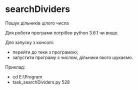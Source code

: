# searchDividers
Пошук дільників цілого числа

Для роботи програми потрібен python 3.6.1 чи вище.

Для запуску з консолі:
- перейти до теки з програмою;
- запустити програму з числом, дільники якого шукаємо.

Приклад:
- cd E:\Program
- task_searchDividers.py 528
